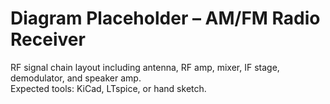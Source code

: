 # Diagram Placeholder – AM/FM Radio Receiver

RF signal chain layout including antenna, RF amp, mixer, IF stage, demodulator, and speaker amp.  
Expected tools: KiCad, LTspice, or hand sketch.
